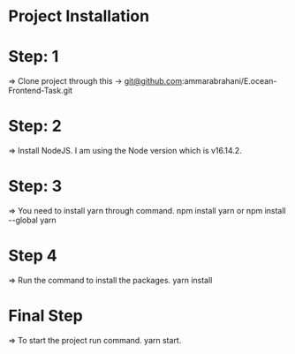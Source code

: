 # Project Installation

# Step: 1
=> Clone project through this -> git@github.com:ammarabrahani/E.ocean-Frontend-Task.git

# Step: 2
=> Install NodeJS. I am using the Node version which is v16.14.2.

# Step: 3
=> You need to install yarn through command.
npm install yarn or npm install --global yarn

# Step 4
=> Run the command to install the packages.
yarn install 

# Final Step
=> To start the project run command. 
yarn start.


 
